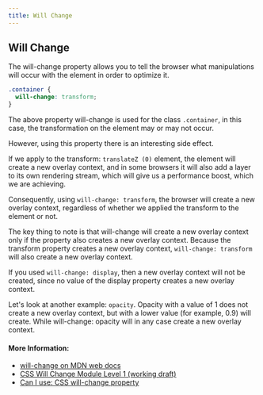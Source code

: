 ```yaml
---
title: Will Change
---
```

## Will Change
The will-change property allows you to tell the browser what manipulations will occur with the element in order to optimize it.

```css
.container {
  will-change: transform;
}
```

The above property will-change is used for the class ```.container```, in this case, the transformation on the element may or may not occur.


However, using this property there is an interesting side effect.

If we apply to the transform: ```translateZ (0)``` element, the element will create a new overlay context, and in some browsers it will also add a layer to its own rendering stream, which will give us a performance boost, which we are achieving.

Consequently, using ```will-change: transform```, the browser will create a new overlay context, regardless of whether we applied the transform to the element or not.

The key thing to note is that will-change will create a new overlay context only if the property also creates a new overlay context. Because the transform property creates a new overlay context, ```will-change: transform``` will also create a new overlay context.

If you used ```will-change: display```, then a new overlay context will not be created, since no value of the display property creates a new overlay context.

Let's look at another example: ```opacity```. Opacity with a value of 1 does not create a new overlay context, but with a lower value (for example, 0.9) will create. While will-change: opacity will in any case create a new overlay context.

#### More Information:
- [will-change on MDN web docs](https://developer.mozilla.org/en-US/docs/Web/CSS/will-change)
- [CSS Will Change Module Level 1 (working draft)](https://drafts.csswg.org/css-will-change/#will-change)
- [Can I use: CSS will-change property](https://caniuse.com/#feat=will-change)
